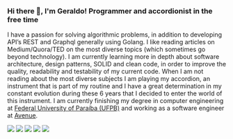 ### Hi there 👋, I'm Geraldo! Programmer and accordionist in the free time

I have a passion for solving algorithmic problems, in addition to developing API’s REST and Graphql generally using Golang. I like reading articles on Medium/Quora/TED on the most diverse topics (which sometimes go beyond technology). I am currently learning more in depth about software architecture, design patterns, SOLID and clean code, in order to improve the quality, readability and testability of my current code. When I am not reading about the most diverse subjects I am playing my accordion, an instrument that is part of my routine and I have a great determination	 in my constant evolution during these 6 years that I decided to enter the world of this instrument. I am currently finishing my degree in computer engineering at [Federal University of Paraíba (UFPB)](https://www.ufpb.br/) and working as a software engineer at [Avenue](https://avenue.us/).


<p>
    <img src="http://views.whatilearened.today/views/github/geraldofigueiredo/views.svg"/>
    <a href="https://github.com/MrStanDu33/"><img src="https://img.shields.io/github/followers/geraldofigueiredo?color=%234CC61E&label=GitHub%20Followers%20%3A"/></a>
    <a href="mailto:contact@daniels-roth-stan.fr?subject=[GitHub]%20🔥%20Prise%20de%20contact&body=Bonjour%20Stan%2C%0A%0AJe%20viens%20vers%20toi%20aujourd%27hui%20apr%C3%A8s%20avoir%20vu%20ton%20profil%20GitHub%20pour%20..."><img src="https://img.shields.io/badge/Ask%20me-anything-1abc9c.svg"/></a>
    <img src="https://img.shields.io/badge/Back End-Golang-f55247"/>
    <img src="https://img.shields.io/badge/Os-Ubuntu-a80030"/>
</p>
